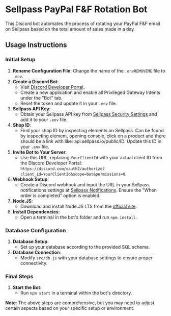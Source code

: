 # Sellpass PayPal F&F Rotation Bot

This Discord bot automates the process of rotating your PayPal F&F email on Sellpass based on the total amount of sales made in a day.

## Usage Instructions

### Initial Setup

1. **Rename Configuration File**: Change the name of the `.envREMOVEME` file to `.env`.
2. **Create a Discord Bot**:
   - Visit [Discord Developer Portal](https://discord.com/developers/applications).
   - Create a new application and enable all Privileged Gateway Intents under the "Bot" tab.
   - Reset the token and update it in your `.env` file.
3. **Sellpass API Key**:
   - Obtain your Sellpass API key from [Sellpass Security Settings](https://dashboard.sellpass.io/settings/security) and add it to your `.env` file.
4. **Shop ID**: 
   - Find your shop ID by inspecting elements on Sellpass. Can be found by inspecting element, opening console, click on a product and there should be a link with like: api.sellpass.io/public/ID. Update this ID in your `.env` file.
5. **Invite Bot to Your Server**: 
   - Use this URL, replacing `YourClientId` with your actual client ID from the Discord Developer Portal: `https://discord.com/oauth2/authorize?client_id=YourClientId&scope=bot&permissions=8`.
6. **Webhook Setup**:
   - Create a Discord webhook and input the URL in your Sellpass notifications settings at [Sellpass Notifications](https://dashboard.sellpass.io/settings/notifications). Ensure the "When order is completed" option is enabled.
7. **Node.JS**:
   - Download and install Node.JS LTS from the [official site](https://nodejs.org/).
8. **Install Dependencies**: 
   - Open a terminal in the bot's folder and run `npm install`.

### Database Configuration

1. **Database Setup**: 
   - Set up your database according to the provided SQL schema.
2. **Database Connection**: 
   - Modify `src/db.js` with your database settings to ensure proper connectivity.

### Final Steps

1. **Start the Bot**: 
   - Run `npm start` in a terminal within the bot's directory.

**Note**: The above steps are comprehensive, but you may need to adjust certain aspects based on your specific setup or environment.
